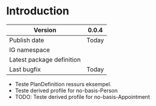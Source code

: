 # Introduction  

|Version|0.0.4|
|-|-|
|Publish date|Today|
|IG namespace| |
|Latest package definition||
|Last bugfix|Today|

* Teste PlanDefinition ressurs eksempel.
* Teste derived profile for no-basis-Person
* TODO: Teste derived profile for no-basis-Appointment